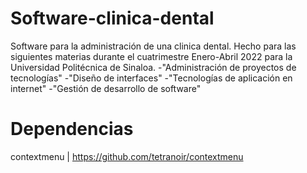 # Software-clinica-dental
Software para la administración de una clinica dental. Hecho para las siguientes materias durante el cuatrimestre Enero-Abril 2022 para la Universidad Politécnica de Sinaloa.
  -"Administración de proyectos de tecnologías"
  -"Diseño de interfaces"
  -"Tecnologías de aplicación en internet"
  -"Gestión de desarrollo de software"

# Dependencias
contextmenu | https://github.com/tetranoir/contextmenu
